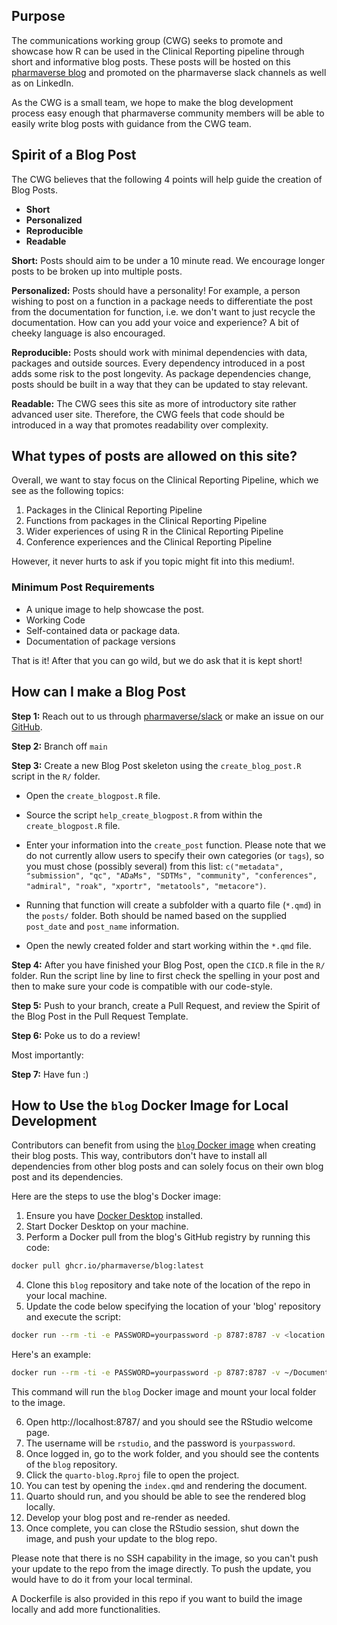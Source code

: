 ## Purpose

The communications working group (CWG) seeks to promote and showcase how R can be used in the Clinical Reporting pipeline through short and informative blog posts.  These posts will be hosted on this [pharmaverse blog](https://pharmaverse.github.io/blog/) and promoted on the pharmaverse slack channels as well as on LinkedIn.

As the CWG is a small team, we hope to make the blog development process easy enough that pharmaverse community members will be able to easily write blog posts with guidance from the CWG team.

## Spirit of a Blog Post

The CWG believes that the following 4 points will help guide the creation of Blog Posts.

* **Short**
* **Personalized**
* **Reproducible**
* **Readable**

**Short:** Posts should aim to be under a 10 minute read. We encourage longer posts to be broken up into multiple posts.

**Personalized:** Posts should have a personality! For example, a person wishing to post on a function in a package needs to differentiate the post from the documentation for function, i.e. we don't want to just recycle the documentation. How can you add your voice and experience? A bit of cheeky language is also encouraged.

**Reproducible:**  Posts should work with minimal dependencies with data, packages and outside sources. Every dependency introduced in a post adds some risk to the post longevity. As package dependencies change, posts should be built in a way that they can be updated to stay relevant.

**Readable:** The CWG sees this site as more of introductory site rather advanced user site. Therefore, the CWG feels that code should be introduced in a way that promotes readability over complexity.


## What types of posts are allowed on this site?

Overall, we want to stay focus on the Clinical Reporting Pipeline, which we see as the following topics:

1) Packages in the Clinical Reporting Pipeline
2) Functions from packages in the Clinical Reporting Pipeline
3) Wider experiences of using R in the Clinical Reporting Pipeline
4) Conference experiences and the Clinical Reporting Pipeline

However, it never hurts to ask if you topic might fit into this medium!.

### Minimum Post Requirements

  * A unique image to help showcase the post.
  * Working Code
  * Self-contained data or package data.
  * Documentation of package versions

That is it! After that you can go wild, but we do ask that it is kept short!

## How can I make a Blog Post

**Step 1:** Reach out to us through [pharmaverse/slack](https://pharmaverse.slack.com) or make an issue on our [GitHub](https://github.com/pharmaverse/blog/issues).


**Step 2:** Branch off `main`

**Step 3:** Create a new Blog Post skeleton using the `create_blog_post.R` script in the `R/` folder.

- Open the `create_blogpost.R` file.

- Source the script `help_create_blogpost.R` from within the `create_blogpost.R` file.

- Enter your information into the `create_post` function.
  Please note that we do not currently allow users to specify their own categories (or `tags`),
  so you must chose (possibly several) from this list:
  `c("metadata", "submission", "qc", "ADaMs", "SDTMs", "community", "conferences",
  "admiral", "roak", "xportr", "metatools", "metacore")`.


- Running that function will create a subfolder with a quarto file (`*.qmd`) in the `posts/` folder.
  Both should be named based on the supplied `post_date` and `post_name` information.

- Open the newly created folder and start working within the `*.qmd` file.

**Step 4:** After you have finished your Blog Post, open the `CICD.R` file in the `R/` folder.
Run the script line by line to first check the spelling in your post and then to make sure your code is compatible with our code-style.

**Step 5:** Push to your branch, create a Pull Request, and review the Spirit of the Blog Post in the Pull Request Template.

**Step 6:** Poke us to do a review!

Most importantly:

**Step 7:** Have fun :)

## How to Use the `blog` Docker Image for Local Development

Contributors can benefit from using the [`blog` Docker image](https://github.com/pharmaverse/blog/pkgs/container/blog) when creating their blog posts. This way, contributors don't have to install all dependencies from other blog posts and can solely focus on their own blog post and its dependencies.

Here are the steps to use the blog's Docker image:

1. Ensure you have [Docker Desktop](https://docs.docker.com/get-docker/) installed.
2. Start Docker Desktop on your machine.
3. Perform a Docker pull from the blog's GitHub registry by running this code:

```bash
docker pull ghcr.io/pharmaverse/blog:latest
```

4. Clone this `blog` repository and take note of the location of the repo in your local machine.
5. Update the code below specifying the location of your 'blog' repository and execute the script:
```bash
docker run --rm -ti -e PASSWORD=yourpassword -p 8787:8787 -v <location of your blog repo>:/home/rstudio/work ghcr.io/pharmaverse/blog
```

Here's an example:

```bash
docker run --rm -ti -e PASSWORD=yourpassword -p 8787:8787 -v ~/Documents/blog:/home/rstudio/work ghcr.io/pharmaverse/blog
```

This command will run the `blog` Docker image and mount your local folder to the image.

6. Open http://localhost:8787/ and you should see the RStudio welcome page.
7. The username will be `rstudio`, and the password is `yourpassword`.
8. Once logged in, go to the work folder, and you should see the contents of the `blog` repository.
9. Click the `quarto-blog.Rproj` file to open the project.
10. You can test by opening the `index.qmd` and rendering the document.
11. Quarto should run, and you should be able to see the rendered blog locally.
12. Develop your blog post and re-render as needed.
13. Once complete, you can close the RStudio session, shut down the image, and push your update to the blog repo.

Please note that there is no SSH capability in the image, so you can't push your update to the repo from the image directly. To push the update, you would have to do it from your local terminal.

A Dockerfile is also provided in this repo if you want to build the image locally and add more functionalities.

